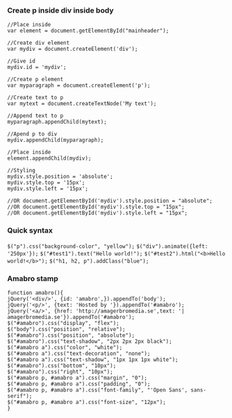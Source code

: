 ### Create p inside div inside body
```
//Place inside
var element = document.getElementById("mainheader");

//Create div element
var mydiv = document.createElement('div');

//Give id
mydiv.id = 'mydiv';

//Create p element
var myparagraph = document.createElement('p');

//Create text to p
var mytext = document.createTextNode('My text');

//Append text to p
myparagraph.appendChild(mytext);

//Apend p to div
mydiv.appendChild(myparagraph);

//Place inside
element.appendChild(mydiv);

//Styling
mydiv.style.position = 'absolute';
mydiv.style.top = '15px';
mydiv.style.left = '15px';

//OR document.getElementById('mydiv').style.position = "absolute";
//OR document.getElementById('mydiv').style.top = "15px";
//OR document.getElementById('mydiv').style.left = "15px";
```
### Quick syntax
`$("p").css("background-color", "yellow");`
`$("div").animate({left: '250px'});`
`$("#test1").text("Hello world!");`
`$("#test2").html("<b>Hello world!</b>");`
`$("h1, h2, p").addClass("blue");`

### Amabro stamp
```
function amabro(){
jQuery('<div/>', {id: 'amabro',}).appendTo('body');
jQuery('<p/>', {text: 'Hosted by '}).appendTo('#amabro');
jQuery('<a/>', {href: 'http://amagerbromedia.se',text: '| amagerbromedia.se'}).appendTo('#amabro');
$("#amabro").css("display", "flex");
$("body").css("position", "relative");
$("#amabro").css("position", "absolute");
$("#amabro").css("text-shadow", "2px 2px 2px black");
$("#amabro a").css("color", "white");
$("#amabro a").css("text-decoration", "none");
$("#amabro a").css("text-shadow", "1px 1px 1px white");
$("#amabro").css("bottom", "10px");
$("#amabro").css("right", "10px");
$("#amabro p, #amabro a").css("margin", "0");
$("#amabro p, #amabro a").css("padding", "0");
$("#amabro p, #amabro a").css("font-family", "'Open Sans', sans-serif");
$("#amabro p, #amabro a").css("font-size", "12px");
} 
```
